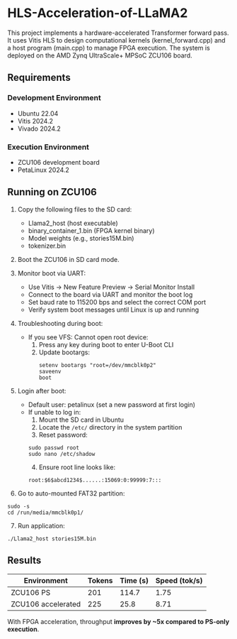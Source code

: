 # HLS-Acceleration-of-LLaMA2

This project implements a hardware-accelerated Transformer forward pass.
It uses Vitis HLS to design computational kernels (kernel_forward.cpp) and a host program (main.cpp) to manage FPGA execution. The system is deployed on the AMD Zynq UltraScale+ MPSoC ZCU106 board.

## Requirements

### Development Environment

- Ubuntu 22.04
- Vitis 2024.2
- Vivado 2024.2

### Execution Environment

- ZCU106 development board
- PetaLinux 2024.2

## Running on ZCU106

1. Copy the following files to the SD card:
    - Llama2_host (host executable)
    - binary_container_1.bin (FPGA kernel binary)
    - Model weights (e.g., stories15M.bin)
    - tokenizer.bin

2. Boot the ZCU106 in SD card mode.

3. Monitor boot via UART:
    - Use Vitis → New Feature Preview → Serial Monitor Install
    - Connect to the board via UART and monitor the boot log
    - Set baud rate to 115200 bps and select the correct COM port
    - Verify system boot messages until Linux is up and running

4. Troubleshooting during boot:
    - If you see VFS: Cannot open root device:
      1. Press any key during boot to enter U-Boot CLI
      2. Update bootargs:
          ```
          setenv bootargs "root=/dev/mmcblk0p2"
          saveenv
          boot
          ```

5. Login after boot:
    - Default user: petalinux (set a new password at first login)
    - If unable to log in:
      1. Mount the SD card in Ubuntu
      2. Locate the ```/etc/``` directory in the system partition
      3. Reset password:
        ```
        sudo passwd root
        sudo nano /etc/shadow
        ```
      4. Ensure root line looks like:
        ```
        root:$6$abcd1234$......:15069:0:99999:7:::
        ```

6. Go to auto-mounted FAT32 partition:
  ```
  sudo -s
  cd /run/media/mmcblk0p1/
  ```

7. Run application:
  ```
  ./Llama2_host stories15M.bin
  ```

## Results

| Environment | Tokens | Time (s) | Speed (tok/s) |
| ----------- | ------ | -------- | ------------- |
| ZCU106 PS   | 201    | 114.7    | 1.75          |
| ZCU106 accelerated | 225    | 25.8     | 8.71          |

With FPGA acceleration, throughput **improves by ~5x compared to PS-only execution**.
